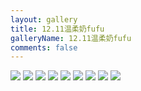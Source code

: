 ```yaml
---
layout: gallery
title: 12.11温柔奶fufu
galleryName: 12.11温柔奶fufu
comments: false
---
```


<style>
#l_main {
  max-width: calc(100% - 1 * 240px);
  padding-left: 0px;
  float: left;
  -webkit-box-ordinal-group: 2;
  -moz-box-ordinal-group: 2;
  -ms-flex-order: 2;
  -webkit-order: 2;
  order: 2;
}
#l_main.no_sidebar {
    width: 100%;
    padding-right: 0;
    margin: auto;
}
#bottom {
  display: none;
}
#post-body p {
  display:flex;
  flex-wrap: wrap;
}
#post-body p img {
  width: 32%;
  margin: 5px;
}
</style>

![](https://jsd.cdn.zzko.cn/gh/txw1314/blog-img@main/晚晚晚儿呀/2021/12.11温柔奶fufu/202210062154844.jpg)
![](https://jsd.cdn.zzko.cn/gh/txw1314/blog-img@main/晚晚晚儿呀/2021/12.11温柔奶fufu/202210062154843.jpg)
![](https://jsd.cdn.zzko.cn/gh/txw1314/blog-img@main/晚晚晚儿呀/2021/12.11温柔奶fufu/202210062154842.jpg)
![](https://jsd.cdn.zzko.cn/gh/txw1314/blog-img@main/晚晚晚儿呀/2021/12.11温柔奶fufu/202210062154841.jpg)
![](https://jsd.cdn.zzko.cn/gh/txw1314/blog-img@main/晚晚晚儿呀/2021/12.11温柔奶fufu/202210062154840.jpg)
![](https://jsd.cdn.zzko.cn/gh/txw1314/blog-img@main/晚晚晚儿呀/2021/12.11温柔奶fufu/202210062154839.jpg)
![](https://jsd.cdn.zzko.cn/gh/txw1314/blog-img@main/晚晚晚儿呀/2021/12.11温柔奶fufu/202210062154838.jpg)
![](https://jsd.cdn.zzko.cn/gh/txw1314/blog-img@main/晚晚晚儿呀/2021/12.11温柔奶fufu/202210062154837.jpg)
![](https://jsd.cdn.zzko.cn/gh/txw1314/blog-img@main/晚晚晚儿呀/2021/12.11温柔奶fufu/202210062154836.jpg)

